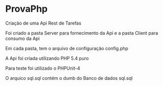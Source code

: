 # ProvaPhp
Criação de uma Api Rest de Tarefas

Foi criado a pasta Server para fornecimento da Api e a pasta Client para consumo da Api

Em cada pasta, tem o arquivo de configuração config.php

A Api foi criada utilizando PHP 5.4 puro

Para teste foi utilizado o PHPUnit-4

O arquico sql.sql contém o dumb do Banco de dados 
sql.sql
